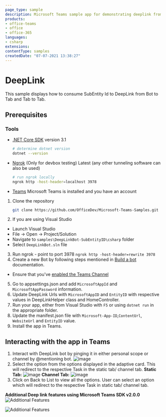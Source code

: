```yaml
---
page_type: sample
description: Microsoft Teams sample app for demonstrating deeplink from Bot chat to Tab consuming Subentity ID
products:
- office-teams
- office
- office-365
languages:
- csharp
extensions:
contentType: samples
createdDate: "07-07-2021 13:38:27"
---
```


# DeepLink

This sample displays how to consume SubEntity Id to DeepLink from Bot to Tab and Tab to Tab.

## Prerequisites

### Tools

- [.NET Core SDK](https://dotnet.microsoft.com/download) version 3.1
  ```bash
  # determine dotnet version
  dotnet --version
  ```
  
- [Ngrok](https://ngrok.com/download) (Only for devbox testing) Latest (any other tunneling software can also be used)
  ```bash
  # run ngrok locally
  ngrok http -host-header=localhost 3978
  ```
- [Teams](https://teams.microsoft.com) Microsoft Teams is installed and you have an account

1. Clone the repository
   ```bash
   git clone https://github.com/OfficeDev/Microsoft-Teams-Samples.git
   ```
2. If you are using Visual Studio
- Launch Visual Studio
- File -> Open -> Project/Solution
- Navigate to ```samples\DeepLinkBot-SubEntityID\csharp``` folder
- Select ```DeepLinkBot.sln``` file
3. Run ngrok - point to port 3978
   ```ngrok http -host-header=rewrite 3978```
4. Create a new Bot by following steps mentioned in [Build a bot](https://docs.microsoft.com/en-us/microsoftteams/platform/bots/what-are-bots?view=msteams-client-js-latest#build--a-bot-for-teams-with-the-microsoft-bot-framework) documentation.
- Ensure that you've [enabled the Teams Channel](https://docs.microsoft.com/en-us/azure/bot-service/channel-connect-teams?view=azure-bot-service-4.0)
5. Go to appsettings.json and add ```MicrosoftAppId``` and  ```MicrosoftAppPassword``` information.
6. Update DeepLink Urls with ```MicrosoftAppID``` and  ```EntityID``` with respective values in DeepLinkHelper class and HomeController.
7. Run your app, either from Visual Studio with ```F5``` or using ```dotnet run``` in the appropriate folder.
8. Update the manifest.json file with ```Microsoft-App-ID```,```ContentUrl```, ```WebsiteUrl``` and ```EntityID``` value.
9. Install the app in Teams.

## Interacting with the app in Teams
1. Interact with DeepLink bot by pinging it in either personal scope or channel by @mentioning bot. 
![image](https://user-images.githubusercontent.com/50989436/115546364-91e52200-a2c2-11eb-8c94-0ac87427758a.png)
1. Select the option from the options displayed in the adaptive card. This will redirect to the respective Task in the static tab/ channel tab.
**Static Tab:**
![image](https://user-images.githubusercontent.com/50989436/115546429-a4f7f200-a2c2-11eb-879f-36cccde4a03f.png)
**Channel Tab:**
![image](https://user-images.githubusercontent.com/50989436/115546556-ce188280-a2c2-11eb-95cc-b880f4b89cd2.png)
1. Click on Back to List to view all the options. User can select an option which will redirect to the respective Task in static tab/ channel tab.

**Additional Deep link features using Microsoft Teams SDK v2.0.0**
![Additional Features](DeepLinkBot/images/DeepLinkTab.png)

![Additional Features](DeepLinkBot/images/DeepLinkTab2.png)

